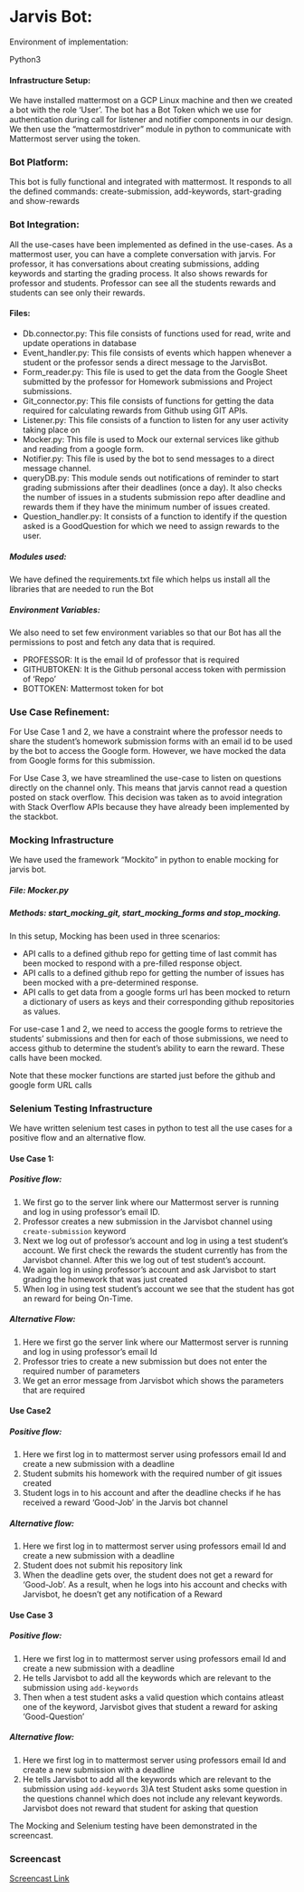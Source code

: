# Jarvis Bot:

Environment of implementation:

Python3

#### Infrastructure Setup:

We have installed mattermost on a GCP Linux machine and then we created a bot with the role ‘User’. The bot has a Bot Token which we use for authentication during call for listener and notifier components in our design. We then use the “mattermostdriver” module in python to communicate with Mattermost server using the token. 

### Bot Platform:

This bot is fully functional and integrated with mattermost. It responds to all the defined commands:
create-submission, add-keywords, start-grading and show-rewards

### Bot Integration:

All the use-cases have been implemented as defined in the use-cases. As a mattermost user, you can have a complete conversation with jarvis. For professor, it has conversations about creating submissions, adding keywords and starting the grading process. It also shows rewards for professor and students. Professor can see all the students rewards and students can see only their rewards.

#### Files:
* Db.connector.py: 
This file consists of functions used for read, write and update operations in database
* Event_handler.py: 
This file consists of events which happen whenever a student or the professor sends a direct message to the JarvisBot.
* Form_reader.py: 
This file is used to get the data from the Google Sheet submitted by the professor for Homework submissions and Project submissions.
* Git_connector.py: 
This file consists of functions for getting the data required for calculating rewards from Github using GIT APIs. 
* Listener.py: 
This file consists of a function to listen for any user activity taking place on 
* Mocker.py: 
This file is used to Mock our external services like github and reading from a google form.
* Notifier.py: 
This file is used by the bot to send messages to a direct message channel.
* queryDB.py: 
This module sends out notifications of reminder to start grading submissions after their deadlines (once a day). It also checks the number of issues in a students submission repo after deadline and rewards them if they have the minimum number of issues created.
* Question_handler.py: 
It consists of a function to identify if the question asked is a GoodQuestion for which we need to assign rewards to the user.

##### Modules used: 
We have defined the requirements.txt file which helps us install all the libraries that are needed to run the Bot

##### Environment Variables:
We also need to set few environment variables so that our Bot has all the permissions to post and fetch any data that is required.

* PROFESSOR: It is the email Id of professor that is required
* GITHUBTOKEN: It is the Github personal access token with permission of ‘Repo’
* BOTTOKEN: Mattermost token for bot


### Use Case Refinement:

For Use Case 1 and 2, we have a constraint where the professor needs to share the student’s homework submission forms with an email id to be used by the bot to access the Google form. However, we have mocked the data from Google forms for this submission.

For Use Case 3, we have streamlined the use-case to listen on questions directly on the channel only. This means that jarvis cannot read a question posted on stack overflow. This decision was taken as to avoid integration with Stack Overflow APIs because they have already been implemented by the stackbot.


### Mocking Infrastructure

We have used the framework “Mockito” in python to enable mocking for jarvis bot.
##### File: *Mocker.py*
##### Methods: *start_mocking_git, start_mocking_forms and stop_mocking.*

In this setup, Mocking has been used in three scenarios:

* API calls to a defined github repo for getting time of last commit has been mocked to respond with a pre-filled response object.
* API calls to a defined github repo for getting the number of issues has been mocked with a pre-determined response.
* API calls to get data from a google forms url has been mocked to return a dictionary of users as keys and their corresponding github repositories as values.

For use-case 1 and 2, we need to access the google forms to retrieve the students’ submissions and then for each of those submissions, we need to access github to determine the student’s ability to earn the reward. These calls have been mocked.

Note that these mocker functions are started just before the github and google form URL calls 

### Selenium Testing Infrastructure 

We have written selenium test cases in python to test all the use cases for a positive flow and an alternative flow. 
#### Use Case 1:
##### Positive flow: 
1) We first go to the server link where our Mattermost server is running and log in using professor’s email ID.
2) Professor creates a new submission in the Jarvisbot channel using `create-submission` keyword
3) Next we log out of professor’s account and log in using a test student’s account. We first check the rewards the student currently has from the Jarvisbot channel. After this we log out of test student’s account.
4) We again log in using professor’s account and ask Jarvisbot to start grading the homework that was just created
5) When log in using test student’s account we see that the student has got an reward for being On-Time.

##### Alternative Flow:
1) Here we first go the server link where our Mattermost server is running and log in using professor’s email Id
2) Professor tries to create a new submission but does not enter the required number of parameters
3) We get an error message from Jarvisbot which shows the parameters that are required

#### Use Case2
##### Positive flow:
1) Here we first log in to mattermost server using professors email Id and create a new submission with a deadline
2) Student submits his homework with the required number of git issues created
3) Student logs in to his account and after the deadline checks if he has received a reward ‘Good-Job’ in the Jarvis bot channel
	
##### Alternative flow:
1) Here we first log in to mattermost server using professors email Id and create a new submission with a deadline
2) Student does not submit his repository link
3) When the deadline gets over, the student does not get a reward for ‘Good-Job’. As a result, when he logs into his account and checks with Jarvisbot, he doesn’t get any notification of a Reward
#### Use Case 3
##### Positive flow:
1) Here we first log in to mattermost server using professors email Id and create a new submission with a deadline
2) He tells Jarvisbot to add all the keywords which are relevant to the submission using `add-keywords`
3) Then when a test student asks a valid question which contains atleast one of the keyword, Jarvisbot gives that student a reward for asking ‘Good-Question’

##### Alternative flow:
1) Here we first log in to mattermost server using professors email Id and create a new submission with a deadline
2) He tells Jarvisbot to add all the keywords which are relevant to the submission using `add-keywords`
3)A test Student asks some question in the questions channel which does not include any relevant keywords. Jarvisbot does not reward that student for asking that question

The Mocking and Selenium testing have been demonstrated in the screencast.

### Screencast

[Screencast Link](https://drive.google.com/drive/folders/1WHgBSHN6xnKg0ziFnx9ONl0KrCFtsrjP?usp=sharing)
